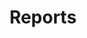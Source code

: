 ---
layout: links
title: Reports
permalink: /1-pagers/
sections:
  resources:
    color: 
      button: c6c8d2
      standard: 1d192c
    categories:
      - name: Phoenix Spark Innovation Reports & Industry One-Pagers
        filter: innovation-ecosystem
        links: 
          - title: Heavy Lifts
            filter: heavy-lifts
            link: /reports/one-pager.pdf
            description: >
              Go here to view a quick PDF overview of all our main projects going on right now.
          - title: December 2020
            filter: dec20
            link: /reports/dec20.pdf
            description: > 
              Go here to view our innovation report from December 2020.
          - title: May 2020
            filter: may20
            link: /reports/may20.pdf
            description: > 
              Go here to view our innovation report from May 2020.
          - title: February 2019
            filter: feb19
            link: /reports/feb19.pdf
            description: > 
              Go here to view our innovation report from February 2019.
---